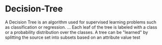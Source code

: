 # Decision-Tree
A Decision Tree is an algorithm used for supervised learning problems such as classification or regression. ... Each leaf of the tree is labeled with a class or a probability distribution over the classes. A tree can be "learned" by splitting the source set into subsets based on an attribute value test
